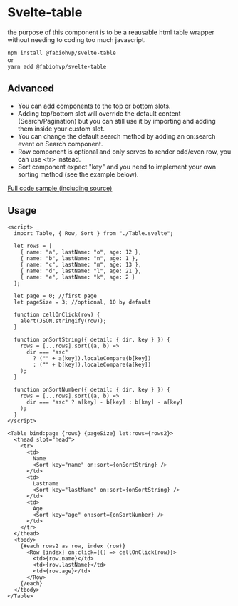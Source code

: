 # Svelte-table

the purpose of this component is to be a reausable html table wrapper without needing to coding too much javascript.

`npm install @fabiohvp/svelte-table`  
or  
`yarn add @fabiohvp/svelte-table`

## Advanced

- You can add components to the top or bottom slots.
- Adding top/bottom slot will override the default content (Search/Pagination) but you can still use it by importing and adding them inside your custom slot.
- You can change the default search method by adding an on:search event on Search component.
- Row component is optional and only serves to render odd/even row, you can use &lt;tr> instead.
- Sort component expect "key" and you need to implement your own sorting method (see the example below).

[Full code sample (including source)](https://svelte.dev/repl/3238e5737f764431a26e243800dccc6d?version=3.16.4)

## Usage

```
<script>
  import Table, { Row, Sort } from "./Table.svelte";

  let rows = [
    { name: "a", lastName: "o", age: 12 },
    { name: "b", lastName: "n", age: 1 },
    { name: "c", lastName: "m", age: 13 },
    { name: "d", lastName: "l", age: 21 },
    { name: "e", lastName: "k", age: 2 }
  ];

  let page = 0; //first page
  let pageSize = 3; //optional, 10 by default

  function cellOnClick(row) {
    alert(JSON.stringify(row));
  }

  function onSortString({ detail: { dir, key } }) {
    rows = [...rows].sort((a, b) =>
      dir === "asc"
        ? ("" + a[key]).localeCompare(b[key])
        : ("" + b[key]).localeCompare(a[key])
    );
  }

  function onSortNumber({ detail: { dir, key } }) {
    rows = [...rows].sort((a, b) =>
      dir === "asc" ? a[key] - b[key] : b[key] - a[key]
    );
  }
</script>

<Table bind:page {rows} {pageSize} let:rows={rows2}>
  <thead slot="head">
    <tr>
      <td>
        Name
        <Sort key="name" on:sort={onSortString} />
      </td>
      <td>
        Lastname
        <Sort key="lastName" on:sort={onSortString} />
      </td>
      <td>
        Age
        <Sort key="age" on:sort={onSortNumber} />
      </td>
    </tr>
  </thead>
  <tbody>
    {#each rows2 as row, index (row)}
      <Row {index} on:click={() => cellOnClick(row)}>
        <td>{row.name}</td>
        <td>{row.lastName}</td>
        <td>{row.age}</td>
      </Row>
    {/each}
  </tbody>
</Table>
```
